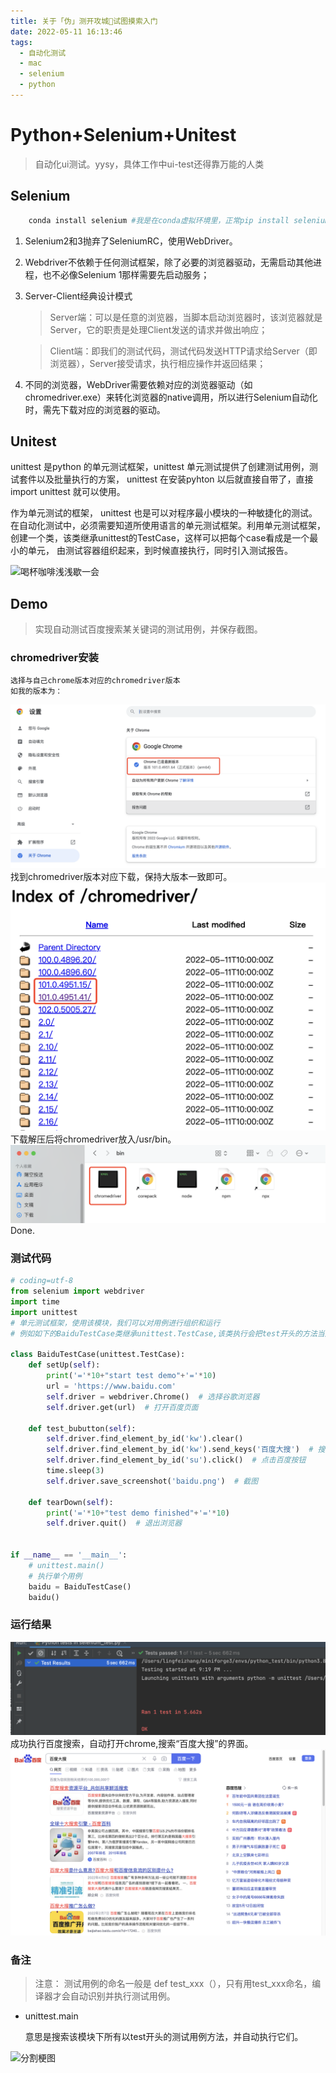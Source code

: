 ```yaml
---
title: 关于「伪」测开攻城🦁️试图摸索入门
date: 2022-05-11 16:13:46
tags: 
  - 自动化测试
  - mac
  - selenium
  - python
---
```

<!-- 这句可以让网页链接图片显示 -->
<meta name="referrer" content="no-referrer"/>

# Python+Selenium+Unitest

> 自动化ui测试。yysy，具体工作中ui-test还得靠万能的人类
## Selenium
  
```python
    conda install selenium #我是在conda虚拟环境里，正常pip install selenium即可  
```
1. Selenium2和3抛弃了SeleniumRC，使用WebDriver。

2. Webdriver不依赖于任何测试框架，除了必要的浏览器驱动，无需启动其他进程，也不必像Selenium 1那样需要先启动服务；

3. Server-Client经典设计模式

    > Server端：可以是任意的浏览器，当脚本启动浏览器时，该浏览器就是Server，它的职责是处理Client发送的请求并做出响应；

   >Client端：即我们的测试代码，测试代码发送HTTP请求给Server（即浏览器），Server接受请求，执行相应操作并返回结果；

  4. 不同的浏览器，WebDriver需要依赖对应的浏览器驱动（如chromedriver.exe）来转化浏览器的native调用，所以进行Selenium自动化时，需先下载对应的浏览器的驱动。

## Unitest
  
  unittest 是python 的单元测试框架，unittest 单元测试提供了创建测试用例，测试套件以及批量执行的方案， unittest 在安装pyhton 以后就直接自带了，直接import unittest 就可以使用。

  作为单元测试的框架， unittest 也是可以对程序最小模块的一种敏捷化的测试。在自动化测试中，必须需要知道所使用语言的单元测试框架。利用单元测试框架，创建一个类，该类继承unittest的TestCase，这样可以把每个case看成是一个最小的单元， 由测试容器组织起来，到时候直接执行，同时引入测试报告。

![喝杯咖啡浅浅歇一会](https://img9.doubanio.com/view/group_topic/raw/public/p501169106.jpg)



## Demo
> 实现自动测试百度搜索某关键词的测试用例，并保存截图。
### chromedriver安装
    选择与自己chrome版本对应的chromedriver版本
    如我的版本为：
  ![chrome版本](./pytest/pytest2.png)
   找到chromedriver版本对应下载，保持大版本一致即可。
  ![chromedriver](./pytest/pytest3.png)
  下载解压后将chromedriver放入/usr/bin。
  ![bin](./pytest/pytest4.png)
  Done.

### 测试代码
```python
# coding=utf-8
from selenium import webdriver
import time
import unittest
# 单元测试框架，使用该模块，我们可以对用例进行组织和运行
# 例如如下的BaiduTestCase类继承unittest.TestCase,该类执行会把test开头的方法当成一个测试用例去执行

class BaiduTestCase(unittest.TestCase):
    def setUp(self):
        print('='*10+"start test demo"+'='*10)
        url = 'https://www.baidu.com'
        self.driver = webdriver.Chrome()  # 选择谷歌浏览器
        self.driver.get(url)  # 打开百度页面

    def test_bubutton(self):
        self.driver.find_element_by_id('kw').clear()
        self.driver.find_element_by_id('kw').send_keys('百度大搜')  # 搜索框输入内容
        self.driver.find_element_by_id('su').click()  # 点击百度按钮
        time.sleep(3)
        self.driver.save_screenshot('baidu.png')  # 截图

    def tearDown(self):
        print('='*10+"test demo finished"+'='*10)
        self.driver.quit()  # 退出浏览器


if __name__ == '__main__':
    # unittest.main()
    # 执行单个用例
    baidu = BaiduTestCase()
    baidu()

```
### 运行结果
![search_result](./pytest/pytest5.png)
成功执行百度搜索，自动打开chrome,搜索“百度大搜”的界面。
![search_success](./pytest/pytest6.png)

### 备注
> 注意： 测试用例的命名一般是 def test_xxx（），只有用test_xxx命名，编译器才会自动识别并执行测试用例。
- unittest.main 

  意思是搜索该模块下所有以test开头的测试用例方法，并自动执行它们。

![分割梗图](https://img9.doubanio.com/view/richtext/large/public/p309474256.jpg)
